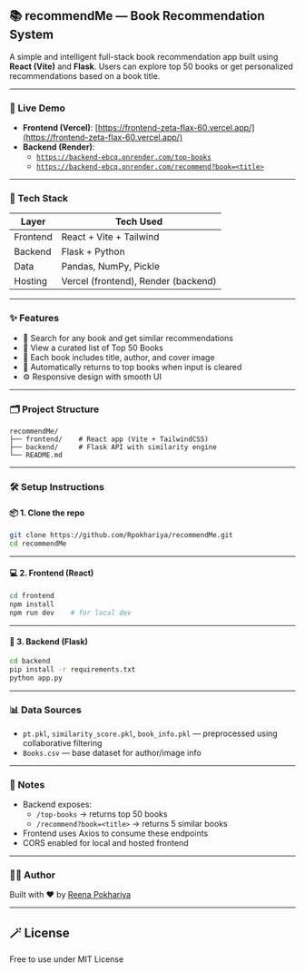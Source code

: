 ## 📚 recommendMe — Book Recommendation System

A simple and intelligent full-stack book recommendation app built using **React (Vite)** and **Flask**. Users can explore top 50 books or get personalized recommendations based on a book title.

---

### 🚀 Live Demo

- **Frontend (Vercel)**: [https://frontend-zeta-flax-60.vercel.app/](https://frontend-zeta-flax-60.vercel.app/)
- **Backend (Render)**:
  - [`https://backend-ebcq.onrender.com/top-books`](https://backend-ebcq.onrender.com/top-books)
  - [`https://backend-ebcq.onrender.com/recommend?book=<title>`](https://backend-ebcq.onrender.com/recommend?book=harry%20potter)

---

### 🧰 Tech Stack

| Layer    | Tech Used                           |
| -------- | ----------------------------------- |
| Frontend | React + Vite + Tailwind             |
| Backend  | Flask + Python                      |
| Data     | Pandas, NumPy, Pickle               |
| Hosting  | Vercel (frontend), Render (backend) |

---

### ✨ Features

- 🔎 Search for any book and get similar recommendations
- 📘 View a curated list of Top 50 Books
- 📸 Each book includes title, author, and cover image
- 🔁 Automatically returns to top books when input is cleared
- ⚙️ Responsive design with smooth UI

---

### 🗂 Project Structure

```
recommendMe/
├── frontend/    # React app (Vite + TailwindCSS)
├── backend/     # Flask API with similarity engine
└── README.md
```

---

### 🛠️ Setup Instructions

#### 📦 1. Clone the repo

```bash
git clone https://github.com/Rpokhariya/recommendMe.git
cd recommendMe
```

---

#### 💻 2. Frontend (React)

```bash
cd frontend
npm install
npm run dev    # for local dev
```

---

#### 🐍 3. Backend (Flask)

```bash
cd backend
pip install -r requirements.txt
python app.py
```

---

### 📊 Data Sources

- `pt.pkl`, `similarity_score.pkl`, `book_info.pkl` — preprocessed using collaborative filtering
- `Books.csv` — base dataset for author/image info

---

### 📌 Notes

- Backend exposes:
  - `/top-books` → returns top 50 books
  - `/recommend?book=<title>` → returns 5 similar books
- Frontend uses Axios to consume these endpoints
- CORS enabled for local and hosted frontend

---

### 🧑‍💻 Author

Built with ❤️ by [Reena Pokhariya](https://github.com/Rpokhariya)

---

## 🪄 License

Free to use under MIT License
